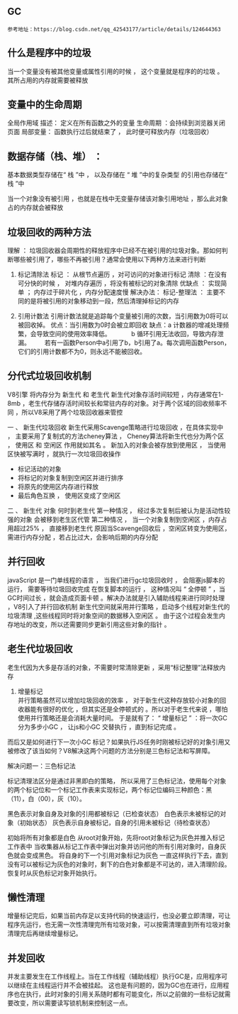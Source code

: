 ## GC
    参考地址：https://blog.csdn.net/qq_42543177/article/details/124644363

## 什么是程序中的垃圾
 当一个变量没有被其他变量或属性引用的时候 ， 这个变量就是程序的的垃圾 。 其所占用的内存就需要被释放  
## 变量中的生命周期 
全局作用域 
描述： 定义在所有函数之外的变量
生命周期 ：会持续到浏览器关闭页面 
局部变量：
函数执行过后就结束了 ， 此时便可释放内存（垃圾回收）

## 数据存储（栈、堆） ：
 基本数据类型存储在“ 栈 ”中 ， 以及存储在 “ 堆 ”中的复杂类型 的引用也存储在“ 栈 ”中  

 当一个对象没有被引用 ，也就是在栈中无变量存储该对象引用地址 ，那么此对象占的内存就会被释放

## 垃圾回收的两种方法 
理解 ： 垃圾回收器会周期性的释放程序中已经不在被引用的垃圾对象。那如何判断哪些被引用了，哪些不再被引用？通常会使用以下两种方法来进行判断 

1.   标记清除法 
标记 ： 从根节点遍历 ，对可访问的对象进行标记
清除 ：在没有可分快的时候 ， 对堆内存遍历 ，将没有被标记的对象清除 
优缺点 ： 实现简单 ； 内存过于碎片化 ，内存分配速度慢
解决办法： 标记-整理法 ： 主要不同的是将被引用的对象移动到一段，然后清理掉标记的内存

2.   引用计数法 
引用计数法就是追踪每个变量被引用的次数，当引用数为0将可以被回收掉。
优点：当引用数为0时会被立即回收
缺点：a 计数器的增减处理频繁，会导致空间的使用效率降低。
   b 循环引用无法收回，导致内存泄漏。
  若有一函数Person中a引用了b，b引用了a。每次调用函数Person，它们的引用计数都不为0，则永远不能被回收。

## 分代式垃圾回收机制 
V8引擎 将内存分为 新生代 和 老生代  新生代对象存活时间较短 ，内存通常在1-8mb ，老生代存储存活时间较长和常驻内存的对象。对于两个区域的回收频率不同 ，所以V8采用了两个垃圾回收器来管控 

一 、 新生代垃圾回收 
新生代采用Scavenge策略进行垃圾回收 ，在具体实现中 ， 主要采用了复制式的方法cheney算法 ，
Cheney算法将新生代也分为两个区 ， 使用区 和 空闲区  作用就如其名 。 新加入的对象会被存放到使用区 ， 当使用区快被写满时 ，就执行一次垃圾回收操作 
- 标记活动的对象 
- 将标记的对象复制到空闲区并进行排序  
- 将原先的使用区内存进行释放 
- 最后角色互换  ， 使用区变成了空闲区 

二 、 新生代 对象 何时到老生代 
第一种情况 ， 经过多次复制后被认为是活动性较强的对象 会被移到老生区代管 
第二种情况 ， 当一个对象复制到空闲区 ，内存占用超过25% ， 直接移到老生代 原因当Scavenge回收后 ，空闲区转变为使用区，需进行内存分配 ，若占比过大，会影响后期的内存分配 

##  并行回收 
javaScript 是一门单线程的语言 ， 当我们进行gc垃圾回收时 ， 会阻塞js脚本的运行， 需要等待垃圾回收完成 在恢复脚本的运行 ， 这种情况叫 “ 全停顿 ” ，当GC时间过长  ，就会造成页面卡顿 。解决办法就是引入辅助线程来进行同时处理 ，V8引入了并行回收机制 
新生代空间就采用并行策略 ，启动多个线程对新生代的垃圾清理 ,这些线程同时将对象空间的数据移入空闲区 。 由于这个过程会发生内存地址的改变，所以还需要同步更新引用这些对象的指针 。

## 老生代垃圾回收 

老生代因为大多是存活的对象，不需要时常清除更新 ，采用“标记整理”法释放内存

1. 增量标记  
并行策略虽然可以增加垃圾回收的效率 ， 对于新生代这种存放较小对象的回收器能有很好的优化 ，但其实还是全停顿式的 。所以对于老生代来说 ，哪怕使用并行策略还是会消耗大量时间。 于是就有了：
“ 增量标记 ” ：将一次GC 分为多步小GC ， 让js和小GC 交替执行 ，直到标记完成  。 

而后又是如何进行下一次小GC 标记？如果执行JS任务时刚被标记好的对象引用又被修改了该当如何？V8解决这两个问题的方法分别是三色标记法和写屏障。

解决问题一：三色标记法

标记清理法区分是通过非黑即白的策略，
所以采用了三色标记法，使用每个对象的两个标记位和一个标记工作表来实现标记，两个标记位编码三种颜色：黑（11），白（00），灰（10）。

黑色表示对象自身及对象的引用都被标记（已检查状态）
白色表示未被标记的对象（初始状态）
灰色表示自身被标记，自身的引用未被标记（待检查状态）

初始将所有对象都是白色
从root对象开始，先将root对象标记为灰色并推入标记工作表中
当收集器从标记工作表中弹出对象并访问他的所有引用对象时，自身灰色就会变成黑色。
将自身的下一个引用对象标记为灰色
一直这样执行下去，直到没有可以被标记为灰色的对象时，剩下的白色对象都是不可达的，进入清理阶段。恢复时从灰色标记对象开始执行。





## 懒性清理
增量标记完后，如果当前内存足以支持代码的快速运行，也没必要立即清理，可让程序先运行，也无需一次性清理完所有垃圾对象，可以按需清理直到所有垃圾对象清理完后再继续增量标记。



## 并发回收
并发主要发生在工作线程上。当在工作线程（辅助线程）执行GC是，应用程序可以继续在主线程运行并不会被挂起。
这也是有问题的，因为GC也在进行，应用程序也在执行，此时对象的引用关系随时都有可能变化，所以之前做的一些标记就需要改变，所以需要读写锁机制来控制这一点。